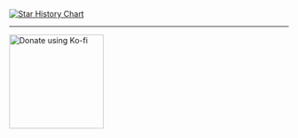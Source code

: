 <a href="https://zeqqe.dev">
  <picture>
    <source media="(prefers-color-scheme: dark)" srcset="https://github-readme-stats.vercel.app/api?username=zeqqqe&show_icons=true&theme=dark" />
    <source media="(prefers-color-scheme: light)" srcset="https://github-readme-stats.vercel.app/api?username=zeqqqe&show_icons=true&theme=buefy" />
    <img alt="Star History Chart" src="https://github-readme-stats.vercel.app/api?username=zeqqqe&show_icons=true&theme=buefy" />
  </picture>
</a>

---

<a href="https://ko-fi.com/zeqqqe">
  <img src="https://storage.ko-fi.com/cdn/kofi3.png?v=3" alt="Donate using Ko-fi" style="width:170px">
</a>

